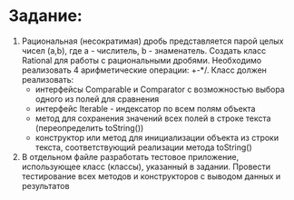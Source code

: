 # Задание:
1) Рациональная (несократимая) дробь представляется парой целых чисел (a,b), где a - числитель, b - знаменатель. Создать класс Rational для работы с рациональными дробями. Необходимо реализовать 4 арифметические операции: +-*/. Класс должен реализовать:
    * интерфейсы Comparable и Comparator с возможностью выбора одного из полей для сравнения
    * интерфейс Iterable - индексатор по всем полям объекта
    * метод для сохранения значений всех полей в строке текста (переопределить toString())
    * конструктор или метод для инициализации объекта из строки текста, соответствующий реализации метода toString()  
2) В отдельном файле разработать тестовое приложение, использующее класс (классы), указанный в задании. Провести тестирование всех методов и конструкторов с выводом данных и результатов

